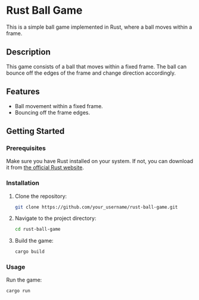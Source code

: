 # Rust Ball Game

This is a simple ball game implemented in Rust, where a ball moves within a frame.

## Description

This game consists of a ball that moves within a fixed frame. The ball can bounce off the edges of the frame and change direction accordingly.

## Features

- Ball movement within a fixed frame.
- Bouncing off the frame edges.

## Getting Started

### Prerequisites

Make sure you have Rust installed on your system. If not, you can download it from [the official Rust website](https://www.rust-lang.org/tools/install).

### Installation

1. Clone the repository:

    ```bash
    git clone https://github.com/your_username/rust-ball-game.git
    ```

2. Navigate to the project directory:

    ```bash
    cd rust-ball-game
    ```

3. Build the game:

    ```bash
    cargo build
    ```

### Usage

Run the game:

```bash
cargo run

